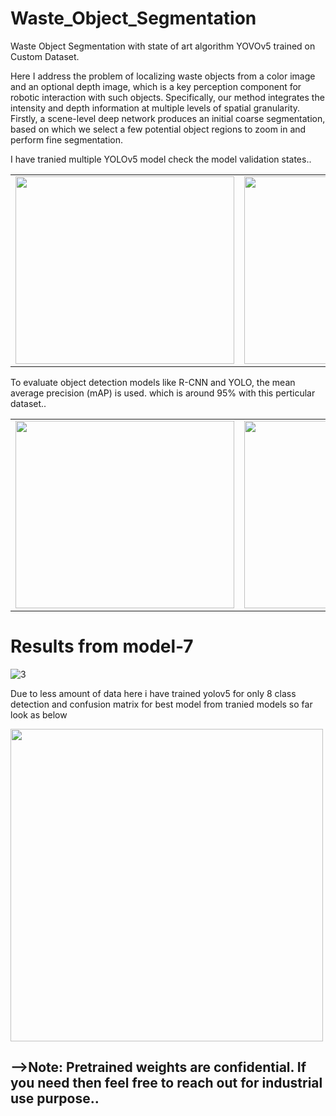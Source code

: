 # Waste_Object_Segmentation
Waste Object Segmentation with state of art algorithm YOVOv5 trained on Custom Dataset.

Here I address the problem of localizing waste objects from a color image and an optional depth image, which is a key perception component for robotic interaction with such objects. Specifically, our method integrates the intensity and depth information at multiple levels of spatial granularity. Firstly, a scene-level deep network produces an initial coarse segmentation, based on which we select a few potential object regions to zoom in and perform fine segmentation. 

I have tranied multiple YOLOv5 model check the model validation states..

<table><tr>
<td><img src="https://user-images.githubusercontent.com/65647192/154911092-22d63ac4-13ce-4acb-a614-e9937c6ff484.png" width="350" height="300">
<td><img src="https://user-images.githubusercontent.com/65647192/154909742-b0d7421d-ed09-4e1e-806e-27d89e24f6ab.png" width="350" height="300">
<td><img src="https://user-images.githubusercontent.com/65647192/154910673-c0dd3862-0a3d-4957-ab4e-f51bfd704bac.png" width="350" height="300">
</tr>
</table>

To evaluate object detection models like R-CNN and YOLO, the mean average precision (mAP) is used. which is around 95% with this perticular dataset..

<table><tr>
<td><img src="https://user-images.githubusercontent.com/65647192/154912053-a4ae6ac8-1760-4231-a09b-3709c43a3c47.png" width="350" height="300">
<td><img src="https://user-images.githubusercontent.com/65647192/154913346-939b3ce6-ec60-48e0-bec6-a3bc5c508b57.png" width="350" height=300>
<td><img src="https://user-images.githubusercontent.com/65647192/154913504-966a2164-4037-493a-a9b6-40ce996c6000.png" width="350" height="300">
</tr>
</table>

# Results from model-7

![3](https://user-images.githubusercontent.com/65647192/154914243-5cd1e9eb-a6ec-48b4-9232-261c104b4064.jpg)

Due to less amount of data here i have trained yolov5 for only 8 class detection and confusion matrix for best model from tranied models so far look as below

<img src="https://user-images.githubusercontent.com/65647192/154914789-8c3ad62f-7c92-4c78-8d7e-3b4b295ee63f.png" width="500" height="500">

## -->Note: Pretrained weights are confidential. If you need then feel free to reach out for industrial use purpose..
